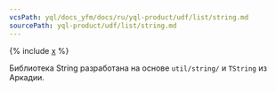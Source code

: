 ```yaml
---
vcsPath: yql/docs_yfm/docs/ru/yql-product/udf/list/string.md
sourcePath: yql-product/udf/list/string.md
---
```


{% include [x](_includes/string.md) %}

Библиотека String разработана на основе `util/string/` и `TString` из Аркадии.
